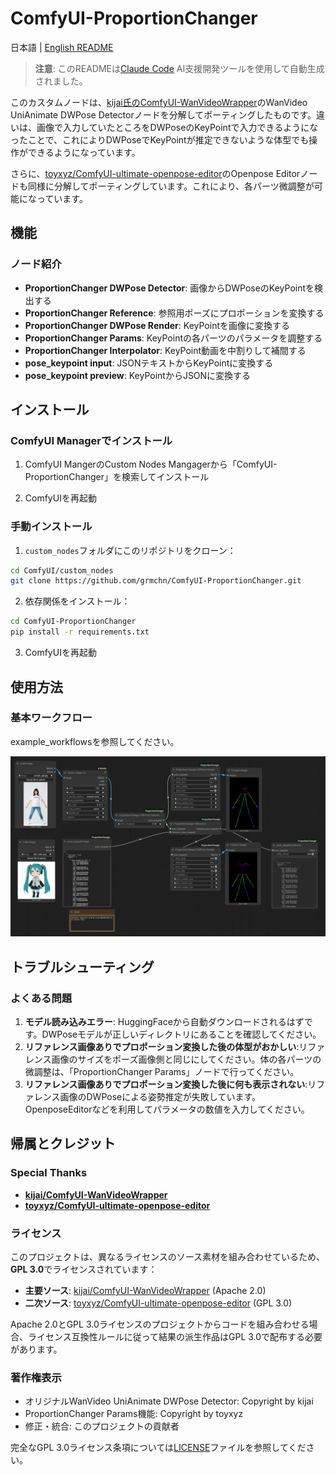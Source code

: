 # ComfyUI-ProportionChanger

日本語 | [English README](README.md)

> **注意**: このREADMEは[Claude Code](https://claude.ai/code) AI支援開発ツールを使用して自動生成されました。

このカスタムノードは、[kijai氏のComfyUI-WanVideoWrapper](https://github.com/kijai/ComfyUI-WanVideoWrapper)のWanVideo UniAnimate DWPose Detectorノードを分解してポーティングしたものです。違いは、画像で入力していたところをDWPoseのKeyPointで入力できるようになったことで、これによりDWPoseでKeyPointが推定できないような体型でも操作ができるようになっています。

さらに、[toyxyz/ComfyUI-ultimate-openpose-editor](https://github.com/toyxyz/ComfyUI-ultimate-openpose-editor)のOpenpose Editorノードも同様に分解してポーティングしています。これにより、各パーツ微調整が可能になっています。

## 機能

### ノード紹介
- **ProportionChanger DWPose Detector**: 画像からDWPoseのKeyPointを検出する
- **ProportionChanger Reference**: 参照用ポーズにプロポーションを変換する
- **ProportionChanger DWPose Render**: KeyPointを画像に変換する
- **ProportionChanger Params**: KeyPointの各パーツのパラメータを調整する
- **ProportionChanger Interpolator**: KeyPoint動画を中割りして補間する
- **pose_keypoint input**: JSONテキストからKeyPointに変換する
- **pose_keypoint preview**: KeyPointからJSONに変換する

## インストール
### ComfyUI Managerでインストール
1. ComfyUI MangerのCustom Nodes Mangagerから「ComfyUI-ProportionChanger」を検索してインストール

2. ComfyUIを再起動

### 手動インストール

1. `custom_nodes`フォルダにこのリポジトリをクローン：
```bash
cd ComfyUI/custom_nodes
git clone https://github.com/grmchn/ComfyUI-ProportionChanger.git
```

2. 依存関係をインストール：
```bash
cd ComfyUI-ProportionChanger
pip install -r requirements.txt
```

3. ComfyUIを再起動

## 使用方法

### 基本ワークフロー

example_workflowsを参照してください。

![proportion_changer_basic2](docs/images/example_basic2.png)


## トラブルシューティング

### よくある問題
1. **モデル読み込みエラー**: HuggingFaceから自動ダウンロードされるはずです。DWPoseモデルが正しいディレクトリにあることを確認してください。
2. **リファレンス画像ありでプロポーション変換した後の体型がおかしい**:リファレンス画像のサイズをポーズ画像側と同じにしてください。体の各パーツの微調整は、「ProportionChanger Params」ノードで行ってください。
3. **リファレンス画像ありでプロポーション変換した後に何も表示されない**:リファレンス画像のDWPoseによる姿勢推定が失敗しています。OpenposeEditorなどを利用してパラメータの数値を入力してください。

## 帰属とクレジット
### Special Thanks
- **[kijai/ComfyUI-WanVideoWrapper](https://github.com/kijai/ComfyUI-WanVideoWrapper)**
- **[toyxyz/ComfyUI-ultimate-openpose-editor](https://github.com/toyxyz/ComfyUI-ultimate-openpose-editor)**

### ライセンス

このプロジェクトは、異なるライセンスのソース素材を組み合わせているため、**GPL 3.0**でライセンスされています：

- **主要ソース**: [kijai/ComfyUI-WanVideoWrapper](https://github.com/kijai/ComfyUI-WanVideoWrapper) (Apache 2.0)
- **二次ソース**: [toyxyz/ComfyUI-ultimate-openpose-editor](https://github.com/toyxyz/ComfyUI-ultimate-openpose-editor) (GPL 3.0)

Apache 2.0とGPL 3.0ライセンスのプロジェクトからコードを組み合わせる場合、ライセンス互換性ルールに従って結果の派生作品はGPL 3.0で配布する必要があります。

### 著作権表示

- オリジナルWanVideo UniAnimate DWPose Detector: Copyright by kijai
- ProportionChanger Params機能: Copyright by toyxyz  
- 修正・統合: このプロジェクトの貢献者

完全なGPL 3.0ライセンス条項については[LICENSE](LICENSE)ファイルを参照してください。
